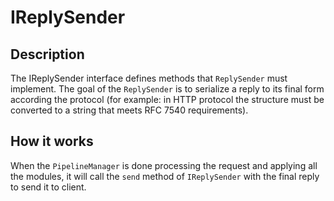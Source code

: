 # IReplySender

## Description
The IReplySender interface defines methods that `ReplySender` must implement.
The goal of the `ReplySender` is to serialize a reply to its final form according the protocol (for example: in HTTP
protocol the structure must be converted to a string that meets RFC 7540 requirements).

## How it works
When the `PipelineManager` is done processing the request and applying all the modules, it will call the
`send` method of `IReplySender` with the final reply to send it to client.
